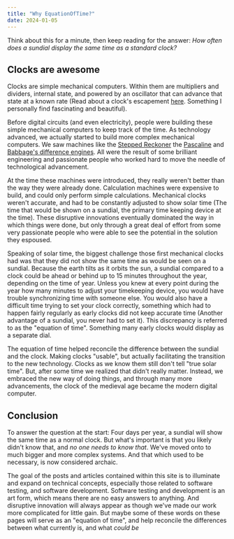 ```yaml
---
title: "Why EquationOfTime?"
date: 2024-01-05
---
```

Think about this for a minute, then keep reading for the answer: *How often does a sundial display the same time as a standard clock?*

## Clocks are awesome
Clocks are simple mechanical computers. Within them are multipliers and dividers, internal state, and powered by an oscillator that can advance that state 
at a known rate (Read about a clock's escapement [here](https://en.wikipedia.org/wiki/Escapement). Something I personally find fascinating and beautiful).

Before digital circuits (and even electricity), people were building these simple mechanical computers to keep track of the time. As technology advanced, 
we actually started to build more complex mechanical computers. We saw machines like the [Stepped Reckoner](https://en.wikipedia.org/wiki/Stepped_reckoner) the 
[Pascaline](https://en.wikipedia.org/wiki/Pascal%27s_calculator) and [Babbage's difference engines](https://en.wikipedia.org/wiki/Difference_engine). All were
the result of some brilliant engineering and passionate people who worked hard to move the needle of technological advancement. 

At the time these machines were introduced, they really weren't better than the way they were already done. Calculation machines were 
expensive to build, and could only perform simple calculations. Mechanical clocks weren't accurate, and had to be constantly adjusted to show solar time
(The time that would be shown on a sundial, the primary time keeping device at the time). These disruptive innovations 
eventually dominated the way in which things were done, but only through a great deal of effort from some very passionate people who were able to see the potential
in the solution they espoused.

Speaking of solar time, the biggest challenge those first mechanical clocks had was that they did not show the same time as would be seen on a sundial. 
Because the earth tilts as it orbits the sun, a sundial compared to a clock could be ahead or behind up to 15 minutes throughout the year, depending on the time of year.
Unless you knew at every point during the year how many minutes to adjust your timekeeping device, you would have trouble synchronizing
time with someone else. You would also have a difficult time trying to set your clock correctly, something which had to happen
fairly regularly as early clocks did not keep accurate time (Another advantage of a sundial, you never had to set it). 
This discrepancy is referred to as the "equation of time". Something many early clocks would display as a separate dial. 

The equation of time helped reconcile the difference between the sundial and the clock. Making clocks "usable", but actually facilitating the transition to the new technology. 
Clocks as we know them still don't tell "true solar time". But, after some time we realized that didn't really matter. 
Instead, we embraced the new way of doing things, and through many more advancements, the clock of the medieval age
became the modern digital computer.

## Conclusion 

To answer the question at the start: Four days per year, a sundial will show the same time as a normal clock. But what's important is that you likely didn't know that,
and *no one needs to know that*. We've moved onto to much bigger and more complex systems. And that which used to be necessary, is now considered archaic.   

The goal of the posts and articles contained within this site is to illuminate and expand on technical concepts, especially those related to software testing, and software development. 
Software testing and development is an art form, which means there are no easy answers to anything. And disruptive innovation 
will always appear as though we've made our work more complicated for little gain. But maybe some of these words on these pages will serve as an 
"equation of time", and help reconcile the differences between what currently is, and what _could be_
